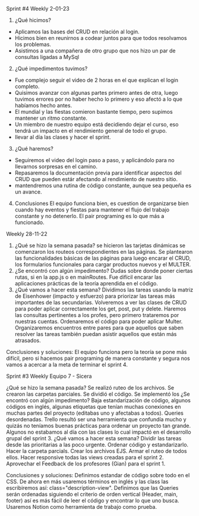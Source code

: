 Sprint #4
Weekly 2-01-23
1. ¿Qué hicimos?

- Aplicamos las bases del CRUD en relación al login.
- Hicimos bien en reunirnos a codear juntos para que todos resolvamos los problemas.
- Asistimos a una compañera de otro grupo que nos hizo un par de consultas ligadas a MySql

2. ¿Qué impedimentos tuvimos? 

- Fue complejo seguir el video de 2 horas en el que explican el login completo.
- Quisimos avanzar con algunas partes primero antes de otra, luego tuvimos errores por no haber hecho lo primero y eso afectó a lo que habíamos hecho antes.
- El mundial y las fiestas comieron bastante tiempo, pero supimos mantener un ritmo constante.
- Un miembro de nuestro equipo está decidiendo dejar el curso, eso tendrá un impacto en el rendimiento general de todo el grupo.
- llevar al día las clases y hacer el sprint. 

3. ¿Qué haremos?

- Seguiremos el video del login paso a paso, y aplicándolo para no llevarnos sorpresas en el camino.
- Repasaremos la documentación previa para identificar aspectos del CRUD que pueden estár afectando al rendimiento de nuestro sitio.
- mantendremos una rutina de código constante, aunque sea pequeña es un avance.

4. Conclusiones
El equipo funciona bien, es cuestion de organizarse bien cuando hay eventos y fiestas para mantener el flujo del trabajo constante y no detenerlo. El pair programing es lo que más a funcionado.


Weekly 28-11-22

1. ¿Qué se hizo la semana pasada?
    se hicieron las tarjetas dinámicas
    se comenzaron los routeos correspondientes en las páginas.
    Se plantearon las funcionalidades básicas de las páginas para luego encarar el CRUD, los formularios funcionales para cargar productos nuevos y el MULTER.
2. ¿Se encontró con algún impedimento?
    Dudas sobre donde poner ciertas rutas, si en la app.js o en mainRoutes.
    Fue difícil encarar las aplicaciones prácticas de la teoría aprendida en el código.
3. ¿Qué vamos a hacer esta semana?
    Dividimos las tareas usando la matriz de Eisenhower (impacto y esfuerzo) para priorizar las tareas más importantes de las secundarias.
    Volveremos a ver las clases de CRUD para poder aplicar correctamente los get, post, put y delete.
    Haremos las consultas pertinentes a los profes, pero primero trataremos por nuestras cuentas.
    Ordenaremos el código para poder aplicar Multer.
    Organizaremos encuentros entre pares para que aquellos que saben resolver las tareas también puedan asistir aquellos que están más atrasados.

Conclusiones y soluciones:
El equipo funciona pero la teoría se pone más difícil, pero si hacemos pair programing de manera constante y segura nos vamos a acercar a la meta de terminar el sprint 4.

Sprint #3
Weekly
Equipo 7 - Sicera

¿Qué se hizo la semana pasada?
    Se realizó ruteo de los archivos.
    Se crearon las carpetas parciales.
    Se dividió el código.
    Se implementó los
¿Se encontró con algún impedimento?
    Baja estandarización de código, algunos códigos en inglés, algunas etiquetas que tenían muchas conexiones en muchas partes del proyecto (editabas uno y afectabas a todos).
    Queries desordenadas.
    Trello resultó ser una herramienta que confundía mucho y quizás no teníamos buenas prácticas para ordenar un proyecto tan grande.
    Algunos no estabamos al día con las clases lo cual impactó en el desarrollo grupal del sprint 3.
¿Qué vamos a hacer esta semana?
    Dividir las tareas desde las prioritarias a las poco urgente.
    Ordenar código y estandarizarlo.
    Hacer la carpeta parcials.
    Crear los archivos EJS. Armar el ruteo de todos ellos.
    Hacer responsive todas las views creadas para el sprint 2.
    Aprovechar el Feedback de los profesores (Gian) para el sprint 1.

Conclusiones y soluciones:
    Definimos estandar de código sobre todo en el CSS. De ahora en más usaremos términos en inglés y las class las escribiremos así: class="description-view".
    Definimos que las Queries serán ordenadas siguiendo el criterio de orden vertical (Header, main, footer) así es más fácil de leer el código y encontrar lo que uno busca.
    Usaremos Notion como herramienta de trabajo como prueba.
